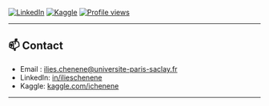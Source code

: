 
[![LinkedIn](https://img.shields.io/badge/-LinkedIn-blue?style=flat-square&logo=linkedin&logoColor=white&link=https://www.linkedin.com/in/ili%C3%A8s-chenene-499228327/)](https://www.linkedin.com/in/ili%C3%A8s-chenene-499228327/)
[![Kaggle](https://img.shields.io/badge/-Kaggle-20BEFF?style=flat-square&logo=kaggle&logoColor=white&link=https://www.kaggle.com/ichenene)](https://www.kaggle.com/ichenene)
[![Profile views](https://komarev.com/ghpvc/?username=ichenene&color=blue)](https://github.com/ichenene)



---



## 📫 Contact
- Email : ilies.chenene@universite-paris-saclay.fr
- LinkedIn: [in/ilieschenene](in/ilieschenene)
- Kaggle: [kaggle.com/ichenene](https://www.kaggle.com/ichenene)

---

<p align="center">
</p>
